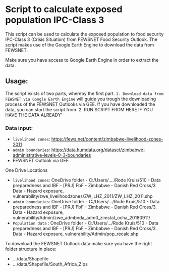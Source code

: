 # Script to calculate exposed population IPC-Class 3

This script can be used to calculate the exposed population to food security IPC-Class 3 (Crisis Situation) from FEWSNET Food Security Outlook. The script makes use of the Google Earth Engine to download the data from FEWSNET. 

Make sure you have access to Google Earth Engine in order to extract the data. 

## Usage: 
The script exists of two parts, whereby the first part. `1. Download data from FEWSNET via Google Earth Engine` will guide you trough the downloading process of the FEWSNET Outlooks via GEE. If you have downloaded the data, you can start the script from `2. RUN SCRIPT FROM HERE IF YOU HAVE THE DATA ALREADY' 

### Data input: 
-	`livelihood zones`: https://fews.net/content/zimbabwe-livelihood-zones-2011<br>
-	`admin boundaries`: https://data.humdata.org/dataset/zimbabwe-administrative-levels-0-3-boundaries<br>
-	FEWSNET Outlook via GEE

One Drive Locations
-	`livelihood zones`: OneDrive folder - C:/Users/..../Rode Kruis/510 - Data preparedness and IBF - [PRJ] FbF - Zimbabwe - Danish Red Cross/3. Data - Hazard exposure, vulnerability/zwe_livelihoodzones/ZW_LHZ_2011/ZW_LHZ_2011.shp
-	`admin boundaries`: OneDrive folder - C:/Users/.../Rode Kruis/510 - Data preparedness and IBF - [PRJ] FbF - Zimbabwe - Danish Red Cross/3. Data - Hazard exposure, vulnerability/Admin/zwe_admbnda_adm0_zimstat_ocha_20180911/
-	`Population data` :  OneDrive folder - C:/Users/.../Rode Kruis/510 - Data preparedness and IBF - [PRJ] FbF - Zimbabwe - Danish Red Cross/3. Data - Hazard exposure, vulnerability/Admin/pop_recalc.shp

To download the FEWSNET Outlook data make sure you have the right folder structure in place:
-	…/data/Shapefile
-	…/data/Shapefile/South_Africa_Zips

